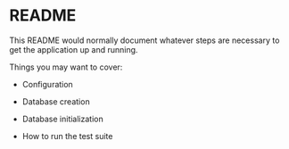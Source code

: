 # README

This README would normally document whatever steps are necessary to get the
application up and running.

Things you may want to cover:

* Configuration

* Database creation

* Database initialization

* How to run the test suite
